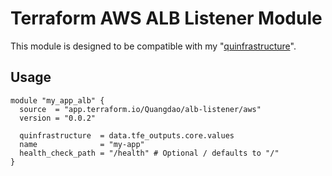 # Terraform AWS ALB Listener Module

This module is designed to be compatible with my "[quinfrastructure](https://github.com/quangdaon/quinfrastructure)".

## Usage

```hcl
module "my_app_alb" {
  source  = "app.terraform.io/Quangdao/alb-listener/aws"
  version = "0.0.2"

  quinfrastructure  = data.tfe_outputs.core.values
  name              = "my-app"
  health_check_path = "/health" # Optional / defaults to "/"
}
```
